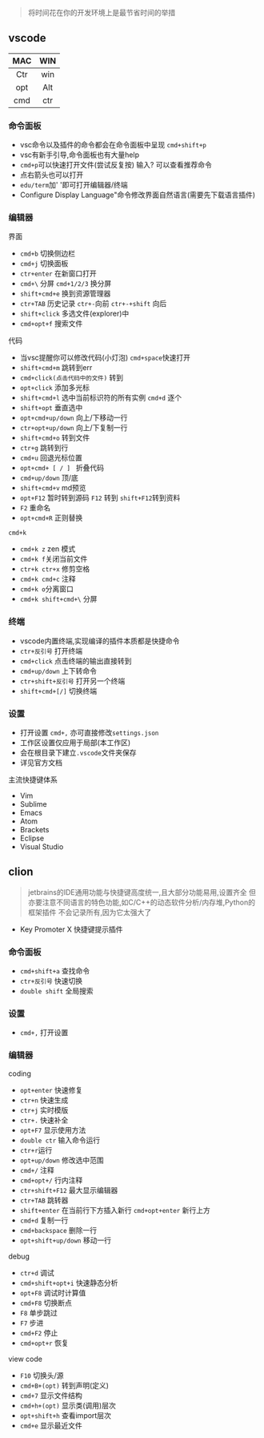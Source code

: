 > 将时间花在你的开发环境上是最节省时间的举措

## vscode

|MAC|WIN|
:----:|:----:|
|Ctr|win|
|opt|Alt|
|cmd|ctr|

### 命令面板

- vsc命令以及插件的命令都会在命令面板中呈现 `cmd+shift+p`
- vsc有新手引导,命令面板也有大量help
- `cmd+p`可以快速打开文件(尝试反复按) 输入? 可以查看推荐命令
- 点右箭头也可以打开
- `edu/term`加' '即可打开编辑器/终端
- Configure Display Language"命令修改界面自然语言(需要先下载语言插件)

### 编辑器

界面

- `cmd+b` 切换侧边栏
- `cmd+j` 切换面板
- `ctr+enter` 在新窗口打开
- `cmd+\` 分屏 `cmd+1/2/3` 换分屏
- `shift+cmd+e` 换到资源管理器
- `ctr+TAB` 历史记录 `ctr+-`向前  `ctr+-+shift` 向后
- `shift+click` 多选文件(explorer)中
- `cmd+opt+f` 搜索文件

代码

- 当vsc提醒你可以修改代码(小灯泡) `cmd+space`快速打开
- `shift+cmd+m` 跳转到err
- `cmd+click(点击代码中的文件)` 转到
- `opt+click` 添加多光标
- `shift+cmd+l` 选中当前标识符的所有实例 `cmd+d` 逐个
- `shift+opt` 垂直选中
- `opt+cmd+up/down` 向上/下移动一行
- `ctr+opt+up/down` 向上/下复制一行
- `shift+cmd+o` 转到文件
- `ctr+g` 跳转到行
- `cmd+u` 回退光标位置
- `opt+cmd+ [ / ] ` 折叠代码
- `cmd+up/down` 顶/底
- `shift+cmd+v` md预览
- `opt+F12` 暂时转到源码 `F12` 转到 `shift+F12`转到资料
- `F2` 重命名
- `opt+cmd+R` 正则替换

`cmd+k`

- `cmd+k z` zen 模式
- `cmd+k f`关闭当前文件
- `ctr+k ctr+x` 修剪空格
- `cmd+k cmd+c` 注释
- `cmd+k o`分离窗口
- `cmd+k shift+cmd+\` 分屏

### 终端

- vscode内置终端,实现编译的插件本质都是快捷命令
- `ctr+反引号` 打开终端
- `cmd+click` 点击终端的输出直接转到
- `cmd+up/down` 上下转命令
- `ctr+shift+反引号` 打开另一个终端
- `shift+cmd+[/]` 切换终端

### 设置

- 打开设置 `cmd+,` 亦可直接修改`settings.json`
- 工作区设置仅应用于局部(本工作区)
- 会在根目录下建立`.vscode`文件夹保存
- 详见官方文档

主流快捷键体系  
- Vim  
- Sublime  
- Emacs  
- Atom  
- Brackets  
- Eclipse  
- Visual Studio  


## clion

> jetbrains的IDE通用功能与快捷键高度统一,且大部分功能易用,设置齐全
> 但亦要注意不同语言的特色功能,如C/C++的动态软件分析/内存堆,Python的框架插件
> 不会记录所有,因为它太强大了

- Key Promoter X 快捷键提示插件

### 命令面板

- `cmd+shift+a` 查找命令
- `ctr+反引号` 快速切换
- `double shift` 全局搜索

### 设置

- `cmd+,` 打开设置

### 编辑器

coding

- `opt+enter` 快速修复
- `ctr+n` 快速生成
- `ctr+j` 实时模版
- `ctr+.` 快速补全
- `opt+F7` 显示使用方法
- `double ctr` 输入命令运行
- `ctr+r`运行
- `opt+up/down` 修改选中范围
- `cmd+/` 注释
- `cmd+opt+/` 行内注释
- `ctr+shift+F12` 最大显示编辑器
- `ctr+TAB` 跳转器
- `shift+enter` 在当前行下方插入新行 `cmd+opt+enter` 新行上方
- `cmd+d` 复制一行
- `cmd+backspace` 删除一行
- `opt+shift+up/down` 移动一行

debug

- `ctr+d` 调试
- `cmd+shift+opt+i` 快速静态分析
- `opt+F8` 调试时计算值
- `cmd+F8` 切换断点
- `F8` 单步跳过
- `F7` 步进
- `cmd+F2` 停止
- `cmd+opt+r` 恢复

view code

- `F10` 切换头/源
- `cmd+B+(opt)` 转到声明(定义)
- `cmd+7` 显示文件结构
- `cmd+h+(opt)` 显示类(调用)层次
- `opt+shift+h` 查看import层次
- `cmd+e` 显示最近文件
